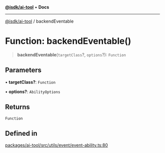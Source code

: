 [**@isdk/ai-tool**](../README.md) • **Docs**

***

[@isdk/ai-tool](../globals.md) / backendEventable

# Function: backendEventable()

> **backendEventable**(`targetClass`?, `options`?): `Function`

## Parameters

• **targetClass?**: `Function`

• **options?**: `AbilityOptions`

## Returns

`Function`

## Defined in

[packages/ai-tool/src/utils/event/event-ability.ts:80](https://github.com/isdk/ai-tool.js/blob/5f9f0083c734722103ff5468e424b48c212a55f0/src/utils/event/event-ability.ts#L80)
